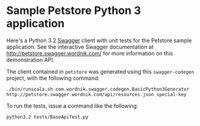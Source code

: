 # Sample Petstore Python 3 application

Here's a Python 3.2 [Swagger](http://swagger.wordnik.com/) client with unit
tests for the Petstore sample application. See the interactive Swagger
documentation at http://petstore.swagger.wordnik.com/ for more information on
this demonstration API.

The client contained in ```petstore``` was generated using this
```swagger-codegen``` project, with the following command:

    ./bin/runscala.sh com.wordnik.swagger.codegen.BasicPython3Generator http://petstore.swagger.wordnik.com/api/resources.json special-key

To run the tests, issue a command like the following:

    python3.2 tests/BaseApiTest.py